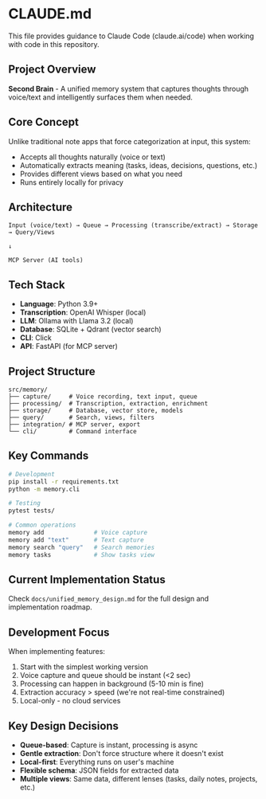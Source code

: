 # CLAUDE.md

This file provides guidance to Claude Code (claude.ai/code) when working with code in this repository.

## Project Overview

**Second Brain** - A unified memory system that captures thoughts through voice/text and intelligently surfaces them when needed.

## Core Concept

Unlike traditional note apps that force categorization at input, this system:
- Accepts all thoughts naturally (voice or text)
- Automatically extracts meaning (tasks, ideas, decisions, questions, etc.)
- Provides different views based on what you need
- Runs entirely locally for privacy

## Architecture

```
Input (voice/text) → Queue → Processing (transcribe/extract) → Storage → Query/Views
                                                                          ↓
                                                                     MCP Server (AI tools)
```

## Tech Stack

- **Language**: Python 3.9+
- **Transcription**: OpenAI Whisper (local)
- **LLM**: Ollama with Llama 3.2 (local)
- **Database**: SQLite + Qdrant (vector search)
- **CLI**: Click
- **API**: FastAPI (for MCP server)

## Project Structure

```
src/memory/
├── capture/     # Voice recording, text input, queue
├── processing/  # Transcription, extraction, enrichment
├── storage/     # Database, vector store, models
├── query/       # Search, views, filters
├── integration/ # MCP server, export
└── cli/         # Command interface
```

## Key Commands

```bash
# Development
pip install -r requirements.txt
python -m memory.cli

# Testing
pytest tests/

# Common operations
memory add              # Voice capture
memory add "text"       # Text capture
memory search "query"   # Search memories
memory tasks            # Show tasks view
```

## Current Implementation Status

Check `docs/unified_memory_design.md` for the full design and implementation roadmap.

## Development Focus

When implementing features:
1. Start with the simplest working version
2. Voice capture and queue should be instant (<2 sec)
3. Processing can happen in background (5-10 min is fine)
4. Extraction accuracy > speed (we're not real-time constrained)
5. Local-only - no cloud services

## Key Design Decisions

- **Queue-based**: Capture is instant, processing is async
- **Gentle extraction**: Don't force structure where it doesn't exist
- **Local-first**: Everything runs on user's machine
- **Flexible schema**: JSON fields for extracted data
- **Multiple views**: Same data, different lenses (tasks, daily notes, projects, etc.)